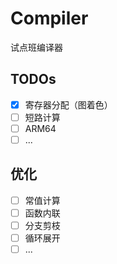 # Compiler

试点班编译器

## TODOs

- [x] 寄存器分配（图着色）
- [ ] 短路计算
- [ ] ARM64
- [ ] ...

## 优化

- [ ] 常值计算
- [ ] 函数内联
- [ ] 分支剪枝
- [ ] 循环展开
- [ ] ...
